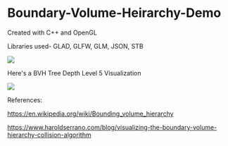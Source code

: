# Boundary-Volume-Heirarchy-Demo

Created with C++ and OpenGL

Libraries used- GLAD, GLFW, GLM, JSON, STB

![](https://github.com/iamnexxed/Boundary-Volume-Heirarchy-Demo/blob/main/Images/Capture.gif)

Here's a BVH Tree Depth Level 5 Visualization

![](https://github.com/iamnexxed/Boundary-Volume-Heirarchy-Demo/blob/main/Images/Capture2.gif)




References:

https://en.wikipedia.org/wiki/Bounding_volume_hierarchy

https://www.haroldserrano.com/blog/visualizing-the-boundary-volume-hierarchy-collision-algorithm
